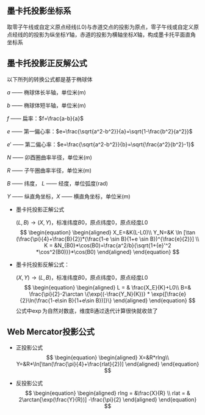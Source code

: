 ## 墨卡托投影坐标系

取零子午线或自定义原点经线($L0$)与赤道交点的投影为原点，零子午线或自定义原点经线的的投影为纵坐标$Y$轴，赤道的投影为横轴坐标$X$轴，构成墨卡托平面直角坐标系

## 墨卡托投影正反解公式

以下所列的转换公式都是基于椭球体

$a$	——	椭球体长半轴，单位米(m)

$b$	——	椭球体短半轴，单位米(m)

$f$	——	扁率：$f=\frac{a-b}{a}$

$e$	——	第一偏心率：$e=\frac{\sqrt{a^2-b^2}}{a}=\sqrt{1-\frac{b^2}{a^2}}$

${e}'$	——	第二偏心率：$e=\frac{\sqrt{a^2-b^2}}{b}=\sqrt{\frac{a^2}{b^2}-1}$

$N$	——	卯酉圈曲率半径，单位米(m)

$R$	——	子午圈曲率半径，单位米(m)

$B$	——	纬度，			$L$	——	经度，单位弧度(rad)

$Y$	——	纵直角坐标，$X$	——	横直角坐标，单位米(m)

- 墨卡托投影正解公式

  $(L, B) \to (X, Y)$，标准纬度$B0$，原点纬度0，原点经度$L0$
  $$
  \begin{equation}
  \begin{aligned}
  X_E=&K(L-L0)\\
  Y_N=&K \ln [\tan (\frac{\pi}{4}+\frac{B}{2})*(\frac{1-e \sin B}{1+e \sin B})^{\frac{e}{2}}] \\
  K = &N_{B0}*\cos(B0)=\frac{a^2/b}{\sqrt{1+{e}'^2 *\cos^2(B0)}}*\cos(B0)
  \end{aligned}
  \end{equation}
  $$
  
- 墨卡托投影反解公式：

  $(X, Y) \to (L, B)$，标准纬度$B0$，原点纬度0，原点经度$L0$
  $$
  \begin{equation}
  \begin{aligned}
  L = & \frac{X_E}{K}+L0\\
  B=& \frac{\pi}{2}-2\arctan \{\exp{(-\frac{Y_N}{K})} * \exp{[\frac{e}{2}\ln(\frac{1-e\sin B}{1+e\sin B})]}\}
  \end{aligned}
  \end{equation}
  $$
  公式中$\exp$为自然对数底，维度B通过迭代计算很快就收敛了



## Web Mercator投影公式

- 正投影公式
  $$
  \begin{equation}
  \begin{aligned}
  X=&R*rlng\\
  Y=&R*\ln[\tan(\frac{\pi}{4}+\frac{rlat}{2})]
  \end{aligned}
  \end{equation}
  $$
  
- 反投影公式
  $$
  \begin{equation}
  \begin{aligned}
  rlng = &\frac{X}{R} \\
  rlat = & 2\arctan[\exp(\frac{Y}{R})] -\frac{\pi}{2}
  \end{aligned}
  \end{equation}
  $$
  
